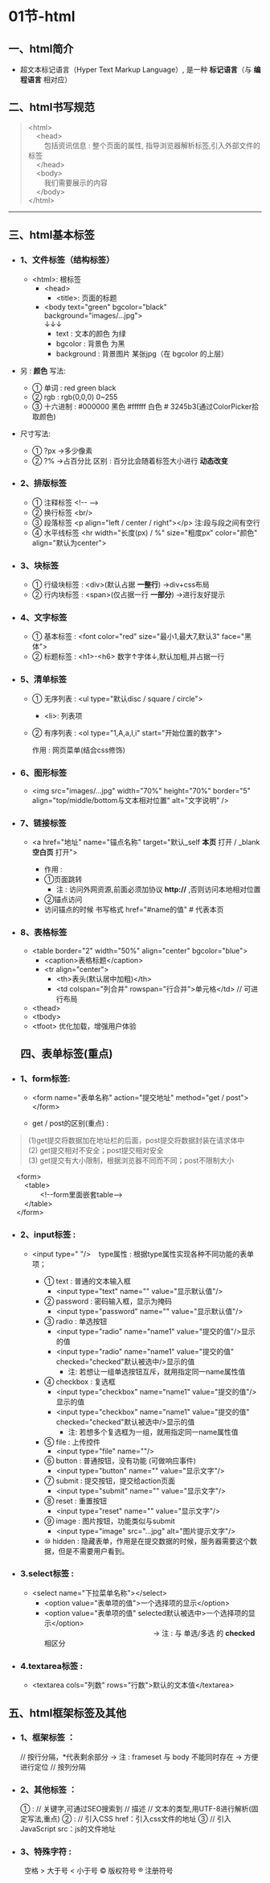 # 01节-html

## 一、html简介

- 超文本标记语言（Hyper Text Markup Language）, 是一种 **标记语言**（与 **编程语言** 相对应）

## 二、html书写规范


  > &lt;html&gt;<br>
> &nbsp;&nbsp;&nbsp;&nbsp;&lt;head&gt;<br>
> &nbsp;&nbsp;&nbsp;&nbsp;&nbsp;&nbsp;&nbsp;&nbsp;包括资讯信息 : 整个页面的属性, 指导浏览器解析标签,引入外部文件的标签<br>
> &nbsp;&nbsp;&nbsp;&nbsp;&lt;/head&gt;<br>
> &nbsp;&nbsp;&nbsp;&nbsp;&lt;body&gt;<br>
> &nbsp;&nbsp;&nbsp;&nbsp;&nbsp;&nbsp;&nbsp;&nbsp;我们需要展示的内容<br>
> &nbsp;&nbsp;&nbsp;&nbsp;&lt;/body&gt;<br>
> &lt;/html&gt;

---

## 三、html基本标签

- ### 1、文件标签（结构标签）
  - &lt;html&gt;: 根标签
    - &lt;head&gt;
      - &lt;title&gt;: 页面的标题<br>
    - &lt;body text="green" bgcolor="black" background="images/...jpg"&gt;<br>
		↓↓↓<br>
      - text : 文本的颜色  为绿
	  - bgcolor : 背景色  为黑
	  - background : 背景图片  某张jpg（在 bgcolor 的上层）

- 另 : **颜色** 写法:
  - ① 单词 : red  green  black
  - ② rgb : rgb(0,0,0)	0~255
  - ③ 十六进制 : #000000 黑色	#ffffff 白色	# 3245b3(通过ColorPicker拾取颜色)

- 尺寸写法:
  - ① ?px ->多少像素
  - ② ?%  ->占百分比	区别 : 百分比会随着标签大小进行 **动态改变**

- ### 2、排版标签
  - ① 注释标签 &lt;!-- --&gt;
  - ② 换行标签 &lt;br/&gt;
  - ③ 段落标签 &lt;p align="left / center / right"&gt;&lt;/p&gt;	注:段与段之间有空行
  - ④ 水平线标签 &lt;hr width="长度(px) / %" size="粗度px" color="颜色" align="默认为center"&gt;

- ### 3、块标签
  - ① 行级块标签 : &lt;div&gt;(默认占据 **一整行**)	->div+css布局
  - ② 行内块标签 : &lt;span&gt;(仅占据一行 **一部分**)	->进行友好提示

- ### 4、文字标签
  - ① 基本标签 : &lt;font color="red" size="最小1,最大7,默认3" face="黑体"&gt;
  - ② 标题标签 : &lt;h1&gt;-&lt;h6&gt;	数字↑字体↓,默认加粗,并占据一行

- ### 5、清单标签
  - ① 无序列表 : &lt;ul type="默认disc / square / circle"&gt;
	  - &lt;li&gt;: 列表项
  - ② 有序列表 : &lt;ol type="1,A,a,I,i" start="开始位置的数字"&gt;

	作用 : 网页菜单(结合css修饰)

- ### 6、图形标签
  - &lt;img src="images/...jpg" width="70%" height="70%" border="5" align="top/middle/bottom与文本相对位置" alt="文字说明" /&gt;

- ### 7、链接标签
  - &lt;a href="地址" name="锚点名称" target="默认_self **本页** 打开 / _blank **空白页** 打开"&gt;

    - 作用 :
    - ①页面跳转
	   - 注 : 访问外网资源,前面必须加协议 **http://** ,否则访问本地相对位置
    - ②锚点访问
     - 访问锚点的时候 书写格式 href="#name的值"	# 代表本页

- ### 8、表格标签
  - &lt;table border="2" width="50%" align="center" bgcolor="blue"&gt;
    - &lt;caption&gt;表格标题&lt;/caption&gt;
    - &lt;tr align="center"&gt;
      - &lt;th&gt;表头(默认居中加粗)&lt;/th&gt;
      - &lt;td colspan="列合并" rowspan="行合并"&gt;单元格&lt;/td&gt;	// 可进行布局
  - &lt;thead&gt;
  - &lt;tbody&gt;
  - &lt;tfoot&gt;		优化加载，增强用户体验

  ## 四、表单标签(重点)

- ### 1、form标签:
  - &lt;form name="表单名称" action="提交地址" method="get / post"&gt;&lt;/form&gt;

  - get / post的区别(重点) :
> (1)get提交将数据加在地址栏的后面，post提交将数据封装在请求体中<br>
>	(2) get提交相对不安全；post提交相对安全<br>
> (3) get提交有大小限制，根据浏览器不同而不同；post不限制大小<br>

&nbsp;&nbsp;&nbsp;&nbsp;&lt;form&gt;<br>
&nbsp;&nbsp;&nbsp;&nbsp;&nbsp;&nbsp;&nbsp;&nbsp;&lt;table&gt;<br>
&nbsp;&nbsp;&nbsp;&nbsp;&nbsp;&nbsp;&nbsp;&nbsp;&nbsp;&nbsp;&nbsp;&nbsp;&nbsp;&nbsp;&nbsp;&nbsp;&lt;!--form里面嵌套table--&gt;<br>
&nbsp;&nbsp;&nbsp;&nbsp;&nbsp;&nbsp;&nbsp;&nbsp;&lt;/table&gt;<br>
&nbsp;&nbsp;&nbsp;&nbsp;&lt;/form&gt;

- ### 2、input标签 :
  - &lt;input type=" "/&gt;&nbsp;&nbsp;&nbsp;&nbsp;type属性 : 根据type属性实现各种不同功能的表单项；

    - ① text : 普通的文本输入框<br>
      - &lt;input type="text" name="" value="显示默认值"/&gt;
    - ② password : 密码输入框，显示为掩码<br>
      - &lt;input type="password" name="" value="显示默认值"/&gt;
    - ③ radio : 单选按钮<br>
      - &lt;input type="radio" name="name1" value="提交的值"/&gt;显示的值<br>
      - &lt;input type="radio" name="name1" value="提交的值" checked="checked"默认被选中/&gt;显示的值<br>
        - 注: 若想让一组单选按钮互斥，就用指定同一name属性值
    - ④ checkbox : 复选框<br>
      - &lt;input type="checkbox" name="name1" value="提交的值"/&gt;显示的值<br>
      - &lt;input type="checkbox" name="name1" value="提交的值" checked="checked"默认被选中/&gt;显示的值
        - 注: 若想多个复选框为一组，就用指定同一name属性值
    - ⑤ file : 上传控件<br>
      - &lt;input type="file" name=""/&gt;
    - ⑥ button : 普通按钮，没有功能 (可做响应事件)<br>
      - &lt;input type="button" name="" value="显示文字"/&gt;
    - ⑦ submit : 提交按钮，提交给action页面<br>
      - &lt;input type="submit" name="" value="显示文字"/&gt;
    - ⑧ reset : 重置按钮<br>
      - &lt;input type="reset" name="" value="显示文字"/&gt;
    - ⑨ image : 图片按钮，功能类似与submit<br>
      - &lt;input type="image" src="...jpg" alt="图片提示文字"/&gt;
    - ⑩ hidden : 隐藏表单，作用是在提交数据的时候，服务器需要这个数据，但是不需要用户看到。

- ### 3.select标签 :
	- &lt;select name="下拉菜单名称"&gt;&lt;/select&gt;
	  - &lt;option value="表单项的值"&gt;一个选择项的显示&lt;/option&gt;<br>
	  - &lt;option value="表单项的值" selected默认被选中&gt;一个选择项的显示&lt;/option&gt;<br>
&nbsp;&nbsp;&nbsp;&nbsp;&nbsp;&nbsp;&nbsp;&nbsp;&nbsp;&nbsp;
&nbsp;&nbsp;&nbsp;&nbsp;&nbsp;&nbsp;&nbsp;&nbsp;&nbsp;&nbsp;
&nbsp;&nbsp;&nbsp;&nbsp;&nbsp;&nbsp;&nbsp;&nbsp;&nbsp;&nbsp;
&nbsp;&nbsp;&nbsp;&nbsp;&nbsp;&nbsp;&nbsp;&nbsp;&nbsp;&nbsp;
&nbsp;&nbsp;&nbsp;&nbsp;&nbsp;&nbsp;&nbsp;&nbsp;&nbsp;&nbsp; → 注 : 与 单选/多选 的 **checked** 相区分

- ### 4.textarea标签 :
  - &lt;textarea cols="列数" rows="行数"&gt;默认的文本值&lt;/textarea&gt;

## 五、html框架标签及其他
- ### 1、框架标签 ：
  	<frameset rows="80,*">	// 按行分隔，*代表剩余部分
  		→ 注 : frameset 与 body 不能同时存在
  		<frame name="名称" src="加载页面地址">
  			→ 方便 <a target> 进行定位
  		<frameset cols="150,*">	// 按列分隔
  			<frame ...>
  			<frame ...>
  	</frameset>

- ### 2、其他标签 ：
  	① <meta> :
  		<meta http-equiv="keywords" content="keyword1,keyword2,keyword3">	// 关键字,可通过SEO搜索到
  		<meta http-equiv="description" content="this is my page">			// 描述
  		<meta http-equiv="content-type" content="text/html; charset=UTF-8">	// 文本的类型,用UTF-8进行解析(固定写法,重点)
  	② <link> :
  		<link rel="stylesheet" type="text/css" href="">	// 引入CSS
  			href：引入css文件的地址
  	③ <script> :
  		<script type="text/javascript" src=""></script>	// 引入JavaScript
  			src：js的文件地址

- ### 3、特殊字符 :
  	&nbsp;	空格
  	&gt;	大于号
  	&lt;	小于号
  	&copy;	版权符号
  	&reg;	注册符号
